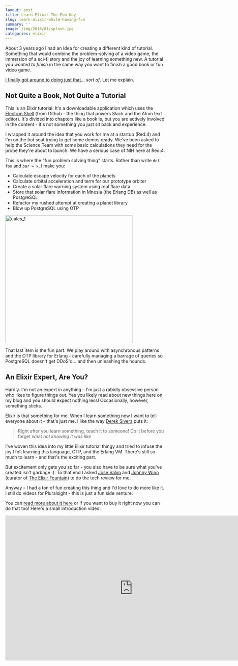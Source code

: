```yaml
---
layout: post
title: Learn Elixir The Fun Way
slug: learn-elixir-while-having-fun
summary: ''
image: /img/2016/01/splash.jpg
categories: elixir
---
```


About 3 years ago I had an idea for creating a different kind of tutorial. Something that would combine the problem-solving of a video game, the immersion of a sci-fi story and the joy of learning something new. A tutorial you *wanted to finish* in the same way you want to finish a good book or fun video game.

[I finally got around to doing just that](https://goo.gl/zvMHWK)... *sort of*. Let me explain.

## Not Quite a Book, Not Quite a Tutorial

This is an Elixir tutorial. It's a downloadable application which uses the [Electron Shell](http://electron.atom.io) (from Github - the thing that powers Slack and the Atom text editor). It's divided into chapters like a book is, but you are actively involved in the content - it's not something you just sit back and experience.

I wrapped it around the idea that you work for me at a startup (Red:4) and I'm on the hot seat trying to get some demos ready. We've been asked to help the Science Team with some basic calculations they need for the probe they're about to launch. We have a serious case of NIH here at Red:4.

This is where the "fun problem solving thing" starts. Rather than write `def foo` and `bar = x`, I make you:

 - Calculate escape velocity for each of the planets
 - Calculate orbital acceleration and term for our prototype orbiter
 - Create a solar flare warning system using real flare data
 - Store that solar flare information in Mnesia (the Erlang DB) as well as PostgreSQL
 - Refactor my rushed attempt at creating a planet library
 - Blow up PostgreSQL using OTP


<img src="http://rob.conery.io/img/2016/01/calcs_1.png" alt="calcs_1" width="400" height="401" class="aligncenter size-full wp-image-740" />

That last item is the fun part. We play around with asynchronous patterns and the OTP library for Erlang - carefully managing a barrage of queries so PostgreSQL doesn't get DDoS'd... and then unleashing the hounds.

## An Elixir Expert, Are You?

Hardly. I'm not an expert in anything - I'm just a rabidly obsessive person who likes to figure things out. Yes you likely read about new things here on my blog and you should expect nothing less! Occasionally, however, something sticks.

Elixir is that something for me. When I learn something new I want to tell everyone about it - that's just me. I like the way [Derek Sivers](http://sivers.org) puts it:

> Right after you learn something, teach it to someone! Do it before you forget what *not knowing it was like*

I've woven this idea into my little Elixir tutorial thingy and tried to infuse the joy I felt learning this language, OTP, and the Erlang VM. There's still so much to learn - and that's the exciting part.

But excitement only gets you so far - you also have to be sure what you've created isn't garbage :). To that end I asked [José Valim](http://twitter.com/josevalim) and [Johnny Winn](https://twitter.com/johnny_rugger) (curator of [The Elixir Fountain](https://twitter.com/elixirfountain)) to do the tech review for me.

Anyway - I had a ton of fun creating this thing and I'd love to do more like it. I still do videos for Pluralsight - this is just a fun side venture.

You can [read more about it here](https://goo.gl/zvMHWK/) or if you want to buy it right now you can do that too! Here's a small introduction video:

<div class="embed-responsive embed-responsive-16by9">
<iframe src="https://player.vimeo.com/video/149825791" width="800" height="455" frameborder="0" webkitallowfullscreen mozallowfullscreen allowfullscreen></iframe>
</div>

